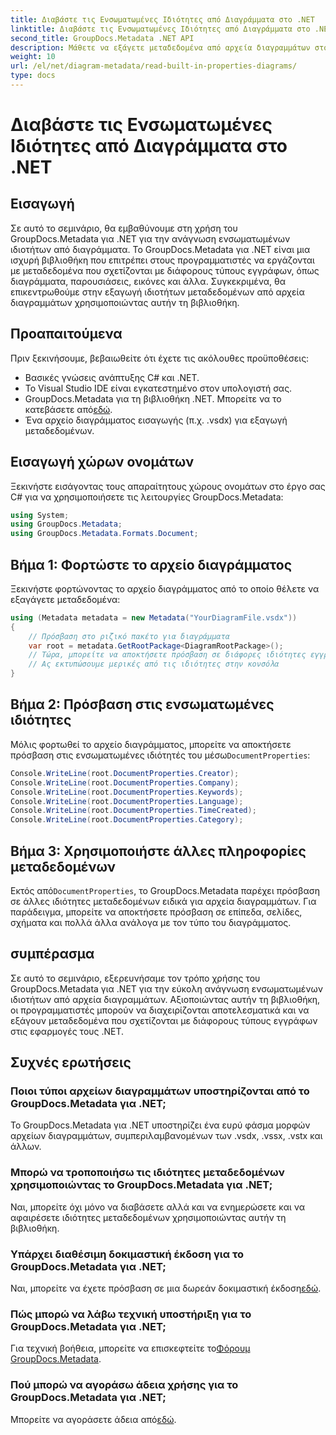 ```yaml
---
title: Διαβάστε τις Ενσωματωμένες Ιδιότητες από Διαγράμματα στο .NET
linktitle: Διαβάστε τις Ενσωματωμένες Ιδιότητες από Διαγράμματα στο .NET
second_title: GroupDocs.Metadata .NET API
description: Μάθετε να εξάγετε μεταδεδομένα από αρχεία διαγραμμάτων στο .NET χρησιμοποιώντας το GroupDocs.Metadata. Βελτιώστε τη διαχείριση και ανάλυση εγγράφων αποτελεσματικά.
weight: 10
url: /el/net/diagram-metadata/read-built-in-properties-diagrams/
type: docs
---
```

# Διαβάστε τις Ενσωματωμένες Ιδιότητες από Διαγράμματα στο .NET

## Εισαγωγή
Σε αυτό το σεμινάριο, θα εμβαθύνουμε στη χρήση του GroupDocs.Metadata για .NET για την ανάγνωση ενσωματωμένων ιδιοτήτων από διαγράμματα. Το GroupDocs.Metadata για .NET είναι μια ισχυρή βιβλιοθήκη που επιτρέπει στους προγραμματιστές να εργάζονται με μεταδεδομένα που σχετίζονται με διάφορους τύπους εγγράφων, όπως διαγράμματα, παρουσιάσεις, εικόνες και άλλα. Συγκεκριμένα, θα επικεντρωθούμε στην εξαγωγή ιδιοτήτων μεταδεδομένων από αρχεία διαγραμμάτων χρησιμοποιώντας αυτήν τη βιβλιοθήκη.
## Προαπαιτούμενα
Πριν ξεκινήσουμε, βεβαιωθείτε ότι έχετε τις ακόλουθες προϋποθέσεις:
- Βασικές γνώσεις ανάπτυξης C# και .NET.
- Το Visual Studio IDE είναι εγκατεστημένο στον υπολογιστή σας.
-  GroupDocs.Metadata για τη βιβλιοθήκη .NET. Μπορείτε να το κατεβάσετε από[εδώ](https://releases.groupdocs.com/metadata/net/).
- Ένα αρχείο διαγράμματος εισαγωγής (π.χ. .vsdx) για εξαγωγή μεταδεδομένων.

## Εισαγωγή χώρων ονομάτων
Ξεκινήστε εισάγοντας τους απαραίτητους χώρους ονομάτων στο έργο σας C# για να χρησιμοποιήσετε τις λειτουργίες GroupDocs.Metadata:
```csharp
using System;
using GroupDocs.Metadata;
using GroupDocs.Metadata.Formats.Document;
```
## Βήμα 1: Φορτώστε το αρχείο διαγράμματος
Ξεκινήστε φορτώνοντας το αρχείο διαγράμματος από το οποίο θέλετε να εξαγάγετε μεταδεδομένα:
```csharp
using (Metadata metadata = new Metadata("YourDiagramFile.vsdx"))
{
    // Πρόσβαση στο ριζικό πακέτο για διαγράμματα
    var root = metadata.GetRootPackage<DiagramRootPackage>();
    // Τώρα, μπορείτε να αποκτήσετε πρόσβαση σε διάφορες ιδιότητες εγγράφων
    // Ας εκτυπώσουμε μερικές από τις ιδιότητες στην κονσόλα
}
```
## Βήμα 2: Πρόσβαση στις ενσωματωμένες ιδιότητες
 Μόλις φορτωθεί το αρχείο διαγράμματος, μπορείτε να αποκτήσετε πρόσβαση στις ενσωματωμένες ιδιότητές του μέσω`DocumentProperties`:
```csharp
Console.WriteLine(root.DocumentProperties.Creator);
Console.WriteLine(root.DocumentProperties.Company);
Console.WriteLine(root.DocumentProperties.Keywords);
Console.WriteLine(root.DocumentProperties.Language);
Console.WriteLine(root.DocumentProperties.TimeCreated);
Console.WriteLine(root.DocumentProperties.Category);
```
## Βήμα 3: Χρησιμοποιήστε άλλες πληροφορίες μεταδεδομένων
 Εκτός από`DocumentProperties`, το GroupDocs.Metadata παρέχει πρόσβαση σε άλλες ιδιότητες μεταδεδομένων ειδικά για αρχεία διαγραμμάτων. Για παράδειγμα, μπορείτε να αποκτήσετε πρόσβαση σε επίπεδα, σελίδες, σχήματα και πολλά άλλα ανάλογα με τον τύπο του διαγράμματος.

## συμπέρασμα
Σε αυτό το σεμινάριο, εξερευνήσαμε τον τρόπο χρήσης του GroupDocs.Metadata για .NET για την εύκολη ανάγνωση ενσωματωμένων ιδιοτήτων από αρχεία διαγραμμάτων. Αξιοποιώντας αυτήν τη βιβλιοθήκη, οι προγραμματιστές μπορούν να διαχειρίζονται αποτελεσματικά και να εξάγουν μεταδεδομένα που σχετίζονται με διάφορους τύπους εγγράφων στις εφαρμογές τους .NET.

## Συχνές ερωτήσεις
### Ποιοι τύποι αρχείων διαγραμμάτων υποστηρίζονται από το GroupDocs.Metadata για .NET;
Το GroupDocs.Metadata για .NET υποστηρίζει ένα ευρύ φάσμα μορφών αρχείων διαγραμμάτων, συμπεριλαμβανομένων των .vsdx, .vssx, .vstx και άλλων.
### Μπορώ να τροποποιήσω τις ιδιότητες μεταδεδομένων χρησιμοποιώντας το GroupDocs.Metadata για .NET;
Ναι, μπορείτε όχι μόνο να διαβάσετε αλλά και να ενημερώσετε και να αφαιρέσετε ιδιότητες μεταδεδομένων χρησιμοποιώντας αυτήν τη βιβλιοθήκη.
### Υπάρχει διαθέσιμη δοκιμαστική έκδοση για το GroupDocs.Metadata για .NET;
 Ναι, μπορείτε να έχετε πρόσβαση σε μια δωρεάν δοκιμαστική έκδοση[εδώ](https://releases.groupdocs.com/).
### Πώς μπορώ να λάβω τεχνική υποστήριξη για το GroupDocs.Metadata για .NET;
 Για τεχνική βοήθεια, μπορείτε να επισκεφτείτε το[Φόρουμ GroupDocs.Metadata](https://forum.groupdocs.com/c/metadata/14).
### Πού μπορώ να αγοράσω άδεια χρήσης για το GroupDocs.Metadata για .NET;
 Μπορείτε να αγοράσετε άδεια από[εδώ](https://purchase.groupdocs.com/buy).